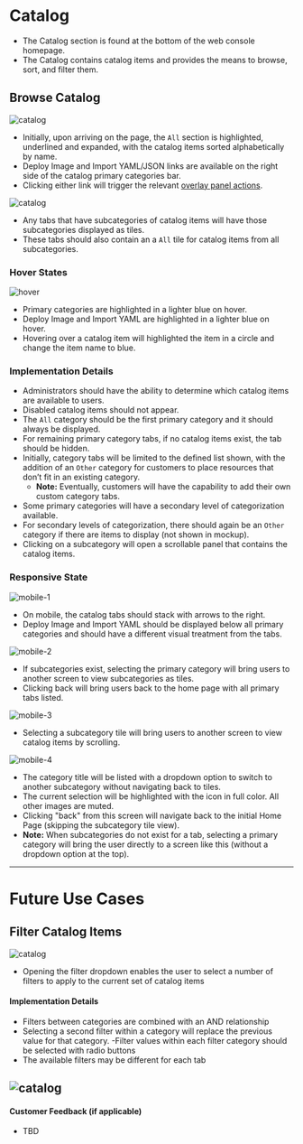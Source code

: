 # Catalog

- The Catalog section is found at the bottom of the web console homepage.
- The Catalog contains catalog items and provides the means to browse, sort, and filter them.


## Browse Catalog

![catalog](img/OpenShift-Next-Homepage-AllCat-Getting-Started.png)

- Initially, upon arriving on the page, the `All` section is highlighted, underlined and expanded, with the catalog items sorted alphabetically by name.
- Deploy Image and Import YAML/JSON links are available on the right side of the catalog primary categories bar.
- Clicking either link will trigger the relevant [overlay panel actions](http://openshift.github.io/openshift-origin-design/web-console/4-patterns/overlay-panel).

![catalog](img/OpenShift-Next-Homepage-AllLang-SingleEmptyCard.png)
- Any tabs that have subcategories of catalog items will have those subcategories displayed as tiles.
- These tabs should also contain an a `All` tile for catalog items from all subcategories.

### Hover States
![hover](img/OpenShift-Next-Homepage-HoverItem-ProjectList.png)
- Primary categories are highlighted in a lighter blue on hover.
- Deploy Image and Import YAML are highlighted in a lighter blue on hover.
- Hovering over a catalog item will highlighted the item in a circle and change the item name to blue.

### Implementation Details
- Administrators should have the ability to determine which catalog items are available to users.      
- Disabled catalog items should not appear.    
- The `All` category should be the first primary category and it should always be displayed.
- For remaining primary category tabs, if no catalog items exist, the tab should be hidden.
- Initially, category tabs will be limited to the defined list shown, with the addition of an `Other` category for customers to place resources that don’t fit in an existing category.
    - **Note:** Eventually, customers will have the capability to add their own custom category tabs.
- Some primary categories will have a secondary level of categorization available.
- For secondary levels of categorization, there should again be an `Other` category if there are items to display (not shown in mockup).
- Clicking on a subcategory will open a scrollable panel that contains the catalog items.

### Responsive State
![mobile-1](img/OpenShift-Next-Mobile-V2-scrolledup.png)

- On mobile, the catalog tabs should stack with arrows to the right.
- Deploy Image and Import YAML should be displayed below all primary categories and should have a different visual treatment from the tabs.

![mobile-2](img/OpenShift-Next-Mobile-subcategories.png)

- If subcategories exist, selecting the primary category will bring users to another screen to view subcategories as tiles.
- Clicking back will bring users back to the home page with all primary tabs listed.

![mobile-3](img/OpenShift-Next-Mobile-subcategoryselected-V2.png)

- Selecting a subcategory tile will bring users to another screen to view catalog items by scrolling.

![mobile-4](img/OpenShift-Next-Mobile-subcategorydropdown.png)
- The category title will be listed with a dropdown option to switch to another subcategory without navigating back to tiles.
- The current selection will be highlighted with the icon in full color. All other images are muted.
- Clicking "back" from this screen will navigate back to the initial Home Page (skipping the subcategory tile view).
- **Note:** When subcategories do not exist for a tab, selecting a primary category will bring the user directly to a screen like this (without a dropdown option at the top).





******************************

# Future Use Cases

## Filter Catalog Items

![catalog](img/catalog-04.png)
- Opening the filter dropdown enables the user to select a number of filters to apply to the current set of catalog items

#### Implementation Details
  - Filters between categories are combined with an AND relationship
  - Selecting a second filter within a category will replace the previous value for that category.
    -Filter values within each filter category should be selected with radio buttons
  - The available filters may be different for each tab


![catalog](img/catalog-05.png)
-

#### Customer Feedback (if applicable)
- TBD
